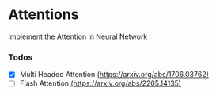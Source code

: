 # Attentions
Implement the Attention in Neural Network

### Todos
- [x] Multi Headed Attention [(https://arxiv.org/abs/1706.03762)](https://arxiv.org/abs/1706.03762)
- [ ] Flash Attention [(https://arxiv.org/abs/2205.14135)](https://arxiv.org/abs/2205.14135)